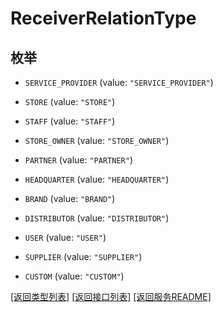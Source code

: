 # ReceiverRelationType

## 枚举


* `SERVICE_PROVIDER` (value: `"SERVICE_PROVIDER"`)

* `STORE` (value: `"STORE"`)

* `STAFF` (value: `"STAFF"`)

* `STORE_OWNER` (value: `"STORE_OWNER"`)

* `PARTNER` (value: `"PARTNER"`)

* `HEADQUARTER` (value: `"HEADQUARTER"`)

* `BRAND` (value: `"BRAND"`)

* `DISTRIBUTOR` (value: `"DISTRIBUTOR"`)

* `USER` (value: `"USER"`)

* `SUPPLIER` (value: `"SUPPLIER"`)

* `CUSTOM` (value: `"CUSTOM"`)


[\[返回类型列表\]](README.md#类型列表)
[\[返回接口列表\]](README.md#接口列表)
[\[返回服务README\]](README.md)


